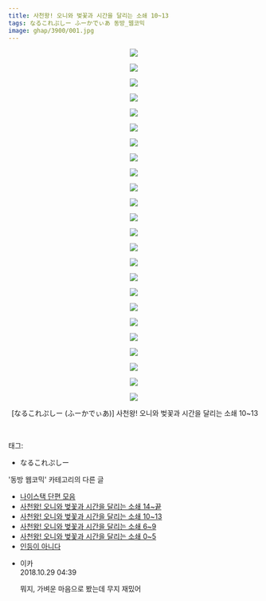 ```yaml
---
title: 사천왕! 오니와 벚꽃과 시간을 달리는 소쇄 10~13
tags: なるこれぷしー ふーかでぃあ 동방_웹코믹
image: ghap/3900/001.jpg
---
```

<div class="article">
<p style="text-align: center; clear: none; float: none;"><img src="{{ site.nasurl }}/ghap/3900/001.jpg"/></p>
<p style="text-align: center; clear: none; float: none;"><img src="{{ site.nasurl }}/ghap/3900/002.jpg"/></p>
<p style="text-align: center; clear: none; float: none;"><img src="{{ site.nasurl }}/ghap/3900/003.jpg"/></p>
<p style="text-align: center; clear: none; float: none;"><img src="{{ site.nasurl }}/ghap/3900/004.jpg"/></p>
<p style="text-align: center; clear: none; float: none;"><img src="{{ site.nasurl }}/ghap/3900/005.jpg"/></p>
<p style="text-align: center; clear: none; float: none;"><img src="{{ site.nasurl }}/ghap/3900/006.jpg"/></p>
<p style="text-align: center; clear: none; float: none;"><img src="{{ site.nasurl }}/ghap/3900/007.jpg"/></p>
<p style="text-align: center; clear: none; float: none;"><img src="{{ site.nasurl }}/ghap/3900/008.jpg"/></p>
<p style="text-align: center; clear: none; float: none;"><img src="{{ site.nasurl }}/ghap/3900/009.jpg"/></p>
<p style="text-align: center; clear: none; float: none;"><img src="{{ site.nasurl }}/ghap/3900/010.jpg"/></p>
<p style="text-align: center; clear: none; float: none;"><img src="{{ site.nasurl }}/ghap/3900/011.jpg"/></p>
<p style="text-align: center; clear: none; float: none;"><img src="{{ site.nasurl }}/ghap/3900/012.jpg"/></p>
<p style="text-align: center; clear: none; float: none;"><img src="{{ site.nasurl }}/ghap/3900/013.jpg"/></p>
<p style="text-align: center; clear: none; float: none;"><img src="{{ site.nasurl }}/ghap/3900/014.jpg"/></p>
<p style="text-align: center; clear: none; float: none;"><img src="{{ site.nasurl }}/ghap/3900/015.jpg"/></p>
<p style="text-align: center; clear: none; float: none;"><img src="{{ site.nasurl }}/ghap/3900/016.jpg"/></p>
<p style="text-align: center; clear: none; float: none;"><img src="{{ site.nasurl }}/ghap/3900/017.jpg"/></p>
<p style="text-align: center; clear: none; float: none;"><img src="{{ site.nasurl }}/ghap/3900/018.jpg"/></p>
<p style="text-align: center; clear: none; float: none;"><img src="{{ site.nasurl }}/ghap/3900/019.jpg"/></p>
<p style="text-align: center; clear: none; float: none;"><img src="{{ site.nasurl }}/ghap/3900/020.jpg"/></p>
<p style="text-align: center; clear: none; float: none;"><img src="{{ site.nasurl }}/ghap/3900/021.jpg"/></p>
<p style="text-align: center; clear: none; float: none;"><img src="{{ site.nasurl }}/ghap/3900/022.jpg"/></p>
<p style="text-align: center; clear: none; float: none;"><img src="{{ site.nasurl }}/ghap/3900/023.jpg"/></p>
<p style="text-align: center; clear: none; float: none;"><img src="{{ site.nasurl }}/ghap/3900/024.jpg"/></p>
<p style="text-align: center; clear: none; float: none;"> [なるこれぷしー (ふーかでぃあ)] 사천왕! 오니와 벚꽃과 시간을 달리는 소쇄 10~13</p>
<p><br/></p>
</div><div class="tagTrail">
<p>태그: </p>
<ul>
<li>なるこれぷしー</li>
</ul>
</div><div class="another">
<p>'동방 웹코믹' 카테고리의 다른 글</p>
<ul>
<li><a href="/2017-10-27-ghap_3919">나이스택 단편 모음</a></li>
<li><a href="/2017-10-22-ghap_3901">사천왕! 오니와 벚꽃과 시간을 달리는 소쇄 14~끝</a></li>
<li><a href="/2017-10-22-ghap_3900">사천왕! 오니와 벚꽃과 시간을 달리는 소쇄 10~13</a></li>
<li><a href="/2017-10-22-ghap_3899">사천왕! 오니와 벚꽃과 시간을 달리는 소쇄 6~9</a></li>
<li><a href="/2017-10-22-ghap_3898">사천왕! 오니와 벚꽃과 시간을 달리는 소쇄 0~5</a></li>
<li><a href="/2017-10-22-ghap_3897">인등이 아니다</a></li>
</ul>
</div><div class="cb_module cb_fluid">
<div class="cb_wrt cb_profile">
<div class="comment">
<ul>
<li class="cb_thumb_off" id="comment15364178">
<div class="cb_comment_area">
<div class="cb_info_area">
<div class="cb_section">
<span class="cb_nick_name">이카</span>
</div>
<div class="cb_section">
<span class="cb_date">2018.10.29 04:39 </span>
</div>
</div>
<div class="cb_dsc_comment">
<p class="cb_dsc">
											뭐지, 가벼운 마음으로 봤는데 무지 재밌어
										</p>
</div>
</div></li>
</ul>
</div>
</div><!-- commentList close -->
</div>